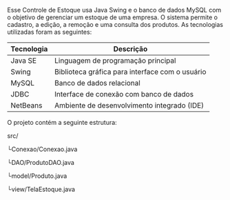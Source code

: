 Esse Controle de Estoque usa Java Swing e o banco de dados MySQL com o objetivo de gerenciar um estoque de uma empresa. O sistema permite o cadastro, a edição, a remoção e uma consulta dos produtos.
As tecnologias utilizadas foram as seguintes:


  | Tecnologia | Descrição                                       |
  | ---------- | ----------------------------------------------- |
  | Java SE    | Linguagem de programação principal              |
  | Swing      | Biblioteca gráfica para interface com o usuário |
  | MySQL      | Banco de dados relacional                       |
  | JDBC       | Interface de conexão com banco de dados         |
  | NetBeans   | Ambiente de desenvolvimento integrado (IDE)     |


O projeto contém a seguinte estrutura:
        
src/
  
 └Conexao/Conexao.java
 
 └DAO/ProdutoDAO.java

 └model/Produto.java

 └view/TelaEstoque.java
